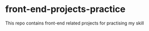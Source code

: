 # front-end-projects-practice
This repo contains front-end related projects for practising my skill
